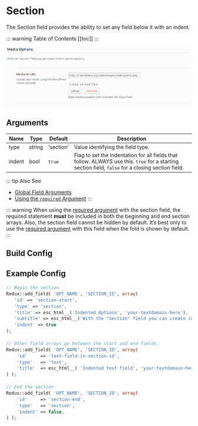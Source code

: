# Section

The Section field provides the ability to set any field below it with an indent.

::: warning Table of Contents
[[toc]]
:::

<span style="display:block;text-align:center">![](./img/section.png)</span>

## Arguments
|Name|Type|Default|Description|
|--- |--- |--- |--- |
|type|string|'section'|Value identifying the field type.|
|indent|bool|`true`|Flag to set the indentation for all fields that follow. ALWAYS use this. `true` for a starting section field, `false` for a closing section field.|

::: tip Also See
- [Global Field Arguments](../configuration/fields/arguments.md)
- [Using the `required` Argument](../configuration/fields/required.md)
:::

::: warning
When using the [required argument](../configuration/fields/required.md) with the section field, the required statement 
<strong>must</strong> be included in both the beginning and end section arrays. Also, the section field cannot be 
hidden by default. It’s best only to use the [required argument](../configuration/fields/required.md) with this field 
when the fold is shown by default.
:::

## Build Config
<script>
import builder from './section.json';
export default {
    data () {
        return {
            builder: builder,
            defaults: {}
        };
    }
}
</script>
<builder :builder_json="builder" :builder_defaults="defaults" />


## Example Config
```php
// Begin the section
Redux::add_field( 'OPT_NAME', 'SECTION_ID', array(
   'id' => 'section-start',
   'type' => 'section',
   'title' => esc_html__('Indented Options', 'your-textdomain-here'),
   'subtitle' => esc_html__('With the "section" field you can create indent option sections.', 'your-textdomain-here'),
   'indent' => true 
);

// Other field arrays go between the start and end fields.
Redux::add_field( 'OPT_NAME', 'SECTION_ID', array(
    'id'     => 'text-field-in-section-id',
    'type'   => 'text',
    'title'  => esc_html__( 'Indented text field', 'your-textdomain-here' )
) );

// End the section
Redux::add_field( 'OPT_NAME', 'SECTION_ID', array(
    'id'     => 'section-end',
    'type'   => 'section',
    'indent' => false,
) );
```

